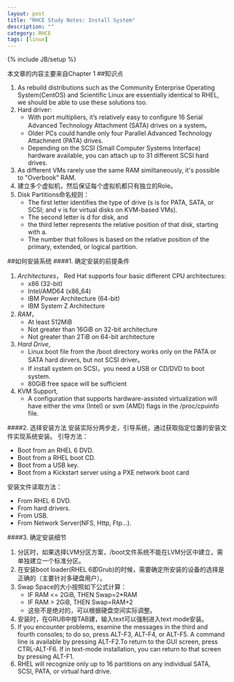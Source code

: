```yaml
---
layout: post
title: "RHCE Study Notes: Install System"
description: ""
category: RHCE
tags: [linux]
---
```

{% include JB/setup %}

本文章的内容主要来自Chapter 1
##知识点
1. As rebuild distributions such as the Community Enterprise Operating System(CentOS) and Scientific Linux are essentially identical to RHEL, we should be able to use these solutions too.
2. Hard driver:
   + With port multipliers, it’s relatively easy to configure 16 Serial Advanced Technology Attachment (SATA) drives on a system。
   + Older PCs could handle only four Parallel Advanced Technology Attachment (PATA) drives.
   + Depending on the SCSI (Small Computer Systems Interface) hardware available, you can attach up to 31 different SCSI hard drives.
3. As different VMs rarely use the same RAM similtaneously, it's possible to "Overbook" RAM. 
4. 建立多个虚拟机，然后保证每个虚拟机都只有独立的Role。
5. Disk Partitions命名规则：
   * The first letter identifies the type of drive (s is for PATA, SATA, or SCSI; and v is for virtual disks on KVM-based VMs). 
   * The second letter is d for disk, and 
   * the third letter represents the relative position of that disk, starting with a.
   * The number that follows is based on the relative position of the primary,
extended, or logical partition.

##如何安装系统
####1. 确定安装的前提条件
1. *Architectures*，
    Red Hat supports four basic different CPU architectures:
   + x86 (32-bit)
   + Intel/AMD64 (x86_64)
   + IBM Power Architecture (64-bit)
   + IBM System Z Architecture
2. *RAM*，
   + At least 512MiB
   + Not greater than 16GiB on 32-bit architecture
   + Not greater than 2TiB on 64-bit architecture 
3. *Hard Drive*,
   + Linux boot file from the /boot directory works only on the PATA or SATA hard dirvers, but not SCSI driver。
   + If install system on SCSI，you need a USB or CD/DVD to boot system.
   + 80GiB free space will be sufficient
4. KVM Support,
   + A configuration that supports hardware-assisted virtualization will have either the vmx (Intel) or svm (AMD) flags in the /proc/cpuinfo file.

####2. 选择安装方法
安装实际分两步走，引导系统，通过获取指定位置的安装文件实现系统安装。
引导方法： 

* Boot from an RHEL 6 DVD.
* Boot from a RHEL boot CD.
* Boot from a USB key.
* Boot from a Kickstart server using a PXE network boot card

安装文件读取方法： 

* From RHEL 6 DVD.
* From hard drivers.
* From USB.
* From Network Server(NFS, Http, Ftp...).

####3. 确定安装细节

1. 分区时，如果选择LVM分区方案，/boot文件系统不能在LVM分区中建立，需单独建立一个标准分区。
2. 在安装boot loader(RHEL 6即Grub)的时候，需要确定所安装的设备的选择是正确的（主要针对多硬盘用户）。
3. Swap Space的大小按照如下公式计算：
   + IF RAM <= 2GiB, THEN Swap=2*RAM
   + IF RAM > 2GiB, THEN Swap=RAM+2
   + 这些不是绝对的，可以根据硬盘空间实际调整。
4. 安装时，在GRUB中按TAB建，输入text可以强制进入text mode安装。
5. If you encounter problems, examine the messages in the third and fourth consoles; to do so, press ALT-F3, ALT-F4, or ALT-F5. A command line is available by pressing ALT-F2.To return to the GUI screen, press CTRL-ALT-F6. If in text-mode installation, you can return to that screen by pressing ALT-F1.
6. RHEL will recognize only up to 16 partitions on any individual SATA, SCSI, PATA, or virtual hard drive.


